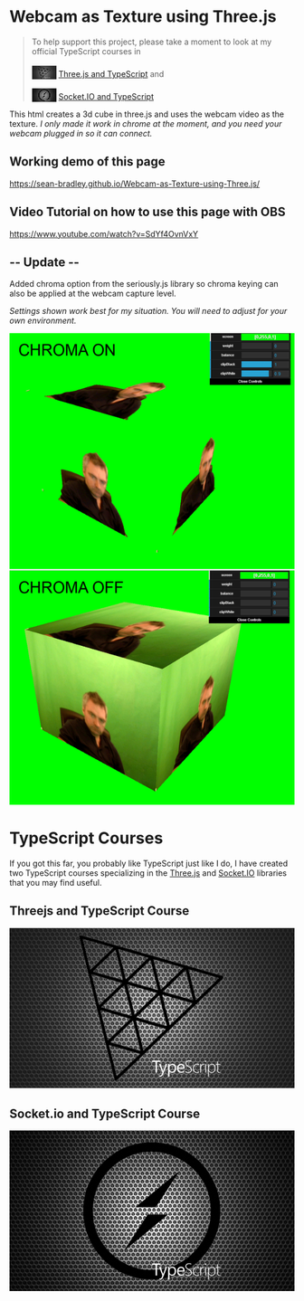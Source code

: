 # Webcam as Texture using Three.js 
 
> To help support this project, please take a moment to look at my official TypeScript courses in <br/>  
<img src="docs/threejs-course-image-43x24.gif" style="margin-bottom:-4px"> [Three.js and TypeScript](https://www.udemy.com/course/threejs-tutorials/?referralCode=4C7E1DE91C3E42F69D0F) and <br/>  
<img src="docs/tssock-course_43x24.gif" style="margin-bottom:-4px"> [Socket.IO and TypeScript](https://www.udemy.com/course/typescript-socketio/?referralCode=2F6E227AC7EB9D147327)

This html creates a 3d cube in three.js and uses the webcam video as the texture.
*I only made it work in chrome at the moment, and you need your webcam plugged in so it can connect.*


## Working demo of this page
https://sean-bradley.github.io/Webcam-as-Texture-using-Three.js/

## Video Tutorial on how to use this page with OBS
https://www.youtube.com/watch?v=SdYf4OvnVxY

## -- Update --
Added chroma option from the seriously.js library so chroma keying can also be applied at the webcam capture level.

*Settings shown work best for my situation. You will need to adjust for your own environment.*

![With CHROMA on and off](chromaOnOff.gif )

# TypeScript Courses

If you got this far, you probably like TypeScript just like I do,
I have created two TypeScript courses specializing in the [Three.js](https://www.udemy.com/course/threejs-tutorials/?referralCode=4C7E1DE91C3E42F69D0F) and [Socket.IO](https://www.udemy.com/course/typescript-socketio/?referralCode=2F6E227AC7EB9D147327)
 libraries that you may find useful.

## Threejs and TypeScript Course

[![TypeScript Threejs Introduction](docs/threejs-course-image.png)](https://youtu.be/BcF3yuVqfwo)

## Socket.io and TypeScript Course

[![TypeScript SocketIO Introduction](docs/tssock-course.png)](https://youtu.be/3uLSNctzkkw)
